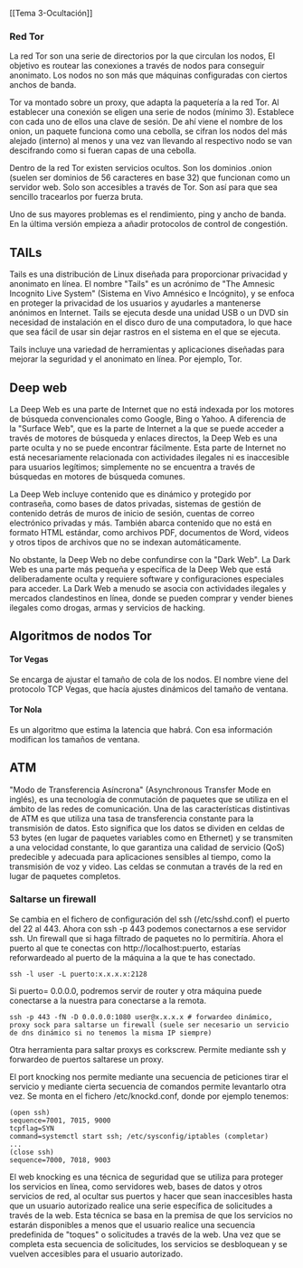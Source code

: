 [[Tema 3-Ocultación]]

### Red Tor
La red Tor son una serie de directorios por la que circulan los nodos, El objetivo es routear las conexiones a través de nodos para conseguir anonimato. Los nodos no son más que máquinas configuradas con ciertos anchos de banda. 

Tor va montado sobre un proxy, que adapta la paquetería a la red Tor. Al establecer una conexión se eligen una serie de nodos (mínimo 3). Establece con cada uno de ellos una clave de sesión. De ahí viene el nombre de los onion, un paquete funciona como una cebolla, se cifran los nodos del más alejado (interno) al menos y una vez van llevando al respectivo nodo se van descifrando como si fueran capas de una cebolla.

Dentro de la red Tor existen servicios ocultos. Son los dominios .onion (suelen ser dominios de 56 caracteres en base 32) que funcionan como un servidor web. Solo son accesibles a través de Tor. Son así para que sea sencillo tracearlos por fuerza bruta.

Uno de sus mayores problemas es el rendimiento, ping y ancho de banda. En la última versión empieza a añadir protocolos de control de congestión.

## TAILs
Tails es una distribución de Linux diseñada para proporcionar privacidad y anonimato en línea. El nombre "Tails" es un acrónimo de "The Amnesic Incognito Live System" (Sistema en Vivo Amnésico e Incógnito), y se enfoca en proteger la privacidad de los usuarios y ayudarles a mantenerse anónimos en Internet. Tails se ejecuta desde una unidad USB o un DVD sin necesidad de instalación en el disco duro de una computadora, lo que hace que sea fácil de usar sin dejar rastros en el sistema en el que se ejecuta.

Tails incluye una variedad de herramientas y aplicaciones diseñadas para mejorar la seguridad y el anonimato en línea. Por ejemplo, Tor.

## Deep web
La Deep Web es una parte de Internet que no está indexada por los motores de búsqueda convencionales como Google, Bing o Yahoo. A diferencia de la "Surface Web", que es la parte de Internet a la que se puede acceder a través de motores de búsqueda y enlaces directos, la Deep Web es una parte oculta y no se puede encontrar fácilmente. Esta parte de Internet no está necesariamente relacionada con actividades ilegales ni es inaccesible para usuarios legítimos; simplemente no se encuentra a través de búsquedas en motores de búsqueda comunes.

La Deep Web incluye contenido que es dinámico y protegido por contraseña, como bases de datos privadas, sistemas de gestión de contenido detrás de muros de inicio de sesión, cuentas de correo electrónico privadas y más. También abarca contenido que no está en formato HTML estándar, como archivos PDF, documentos de Word, videos y otros tipos de archivos que no se indexan automáticamente.

No obstante, la Deep Web no debe confundirse con la "Dark Web". La Dark Web es una parte más pequeña y específica de la Deep Web que está deliberadamente oculta y requiere software y configuraciones especiales para acceder. La Dark Web a menudo se asocia con actividades ilegales y mercados clandestinos en línea, donde se pueden comprar y vender bienes ilegales como drogas, armas y servicios de hacking.

## Algoritmos de nodos Tor
#### Tor Vegas
Se encarga de ajustar el tamaño de cola de los nodos. El nombre viene del protocolo TCP Vegas, que hacía ajustes dinámicos del tamaño de ventana. 

#### Tor Nola
Es un algoritmo que estima la latencia que habrá. Con esa información modifican los tamaños de ventana.

## ATM
"Modo de Transferencia Asíncrona" (Asynchronous Transfer Mode en inglés), es una tecnología de conmutación de paquetes que se utiliza en el ámbito de las redes de comunicación. Una de las características distintivas de ATM es que utiliza una tasa de transferencia constante para la transmisión de datos. Esto significa que los datos se dividen en celdas de 53 bytes (en lugar de paquetes variables como en Ethernet) y se transmiten a una velocidad constante, lo que garantiza una calidad de servicio (QoS) predecible y adecuada para aplicaciones sensibles al tiempo, como la transmisión de voz y video. Las celdas se conmutan a través de la red en lugar de paquetes completos.

### Saltarse un firewall
Se cambia en el fichero de configuración del ssh (/etc/sshd.conf) el puerto del 22 al 443. Ahora con ssh -p 443 podemos conectarnos a ese servidor ssh. Un firewall que si haga filtrado de paquetes no lo permitiría. Ahora el puerto al que te conectas con http://localhost:puerto, estarías reforwardeado al puerto de la máquina a la que te has conectado.

```
ssh -l user -L puerto:x.x.x.x:2128
```

Si puerto= 0.0.0.0, podremos servir de router y otra máquina puede conectarse a la nuestra para conectarse a la remota.

```
ssh -p 443 -fN -D 0.0.0.0:1080 user@x.x.x.x # forwardeo dinámico, proxy sock para saltarse un firewall (suele ser necesario un servicio de dns dinámico si no tenemos la misma IP siempre)
```

Otra herramienta para saltar proxys es corkscrew. Permite mediante ssh y forwardeo de puertos saltarese un proxy. 

El port knocking nos permite mediante una secuencia de peticiones tirar el servicio y mediante cierta secuencia de comandos permite levantarlo otra vez. Se monta en el fichero /etc/knockd.conf, donde por ejemplo tenemos:
```
(open ssh)
sequence=7001, 7015, 9000
tcpflag=SYN
command=systemctl start ssh; /etc/sysconfig/iptables (completar)
...
(close ssh)
sequence=7000, 7018, 9003
```

El web knocking es una técnica de seguridad que se utiliza para proteger los servicios en línea, como servidores web, bases de datos y otros servicios de red, al ocultar sus puertos y hacer que sean inaccesibles hasta que un usuario autorizado realice una serie específica de solicitudes a través de la web. Esta técnica se basa en la premisa de que los servicios no estarán disponibles a menos que el usuario realice una secuencia predefinida de "toques" o solicitudes a través de la web. Una vez que se completa esta secuencia de solicitudes, los servicios se desbloquean y se vuelven accesibles para el usuario autorizado.
